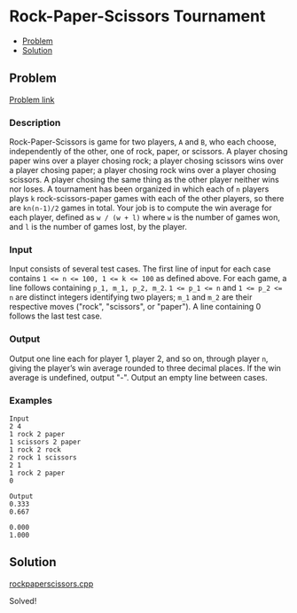 # Rock-Paper-Scissors Tournament
- [Problem](#problem)
- [Solution](#rockpaperscissors.cpp)

## Problem
[Problem link](https://open.kattis.com/problems/rockpaperscissors)

### Description
 Rock-Paper-Scissors is game for two players, `A` and `B`, who each choose, independently of the other, one of rock, paper, or scissors. A player chosing paper wins over a player chosing rock; a player chosing scissors wins over a player chosing paper; a player chosing rock wins over a player chosing scissors. A player chosing the same thing as the other player neither wins nor loses.
A tournament has been organized in which each of `n` players plays `k` rock-scissors-paper games with each of the other players, so there are `kn(n-1)/2` games in total. Your job is to compute the win average for each player, defined as `w / (w + l)` where `w` is the number of games won, and `l` is the number of games lost, by the player.

### Input
Input consists of several test cases. The first line of input for each case contains `1 <= n <= 100, 1 <= k <= 100` as defined above. For each game, a line follows containing `p_1, m_1, p_2, m_2`. `1 <= p_1 <= n` and `1 <= p_2 <= n` are distinct integers identifying two players; `m_1` and `m_2` are their respective moves ("rock", "scissors", or "paper"). A line containing 0 follows the last test case.

### Output
Output one line each for player 1, player 2, and so on, through player `n`, giving the player’s win average rounded to three decimal places. If the win average is undefined, output "-". Output an empty line between cases. 

### Examples
```
Input
2 4
1 rock 2 paper
1 scissors 2 paper
1 rock 2 rock
2 rock 1 scissors
2 1
1 rock 2 paper
0

Output
0.333
0.667

0.000
1.000
```


## Solution

[rockpaperscissors.cpp](./rockpaperscissors.cpp)

Solved!